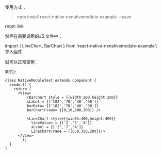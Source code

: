 使用方式：


>npm install react-native-nxnativemodule-example --save 

rnpm link 


然后在需要调用的JS 文件中：

import { LineChart, BarChart } from 'react-native-nxnativemodule-example'; 导入组件

就可以正常使用：

```=
栗子🌰:

class NativeModuleTest extends Component {
  render() {
    return (
      <View>
          <BarChart style = {{width:200,height:200}}
          xLabel = {['102','70','40','90']}
          barData= {['102','70','40','90']}
          barChartFrame= {[0,10,200,200]} />
        
          <LineChart style={{width:400,height:400}}
            lineValues = {['2','7','4']}
            xLabel = {['2','7','4']}
            LineChartFrame = {[0,0,350,200]}/>
      </View>
        );
  }
}


```
